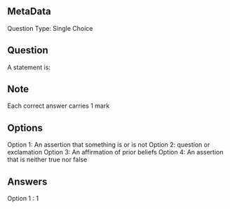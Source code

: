## MetaData
Question Type: Single Choice

## Question
A statement is:

## Note
Each correct answer carries 1 mark

## Options
Option 1: An assertion that something is or is not
Option 2: question or exclamation
Option 3: An affirmation of prior beliefs 
Option 4: An assertion that is neither true nor false

## Answers
Option 1 : 1
